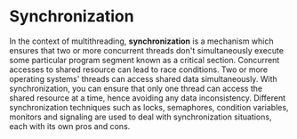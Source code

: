 # Synchronization

In the context of multithreading, **synchronization** is a mechanism which ensures that two or more concurrent threads don't simultaneously execute some particular program segment known as a critical section. Concurrent accesses to shared resource can lead to race conditions. Two or more operating systems' threads can access shared data simultaneously. With synchronization, you can ensure that only one thread can access the shared resource at a time, hence avoiding any data inconsistency. Different synchronization techniques such as locks, semaphores, condition variables, monitors and signaling are used to deal with synchronization situations, each with its own pros and cons.